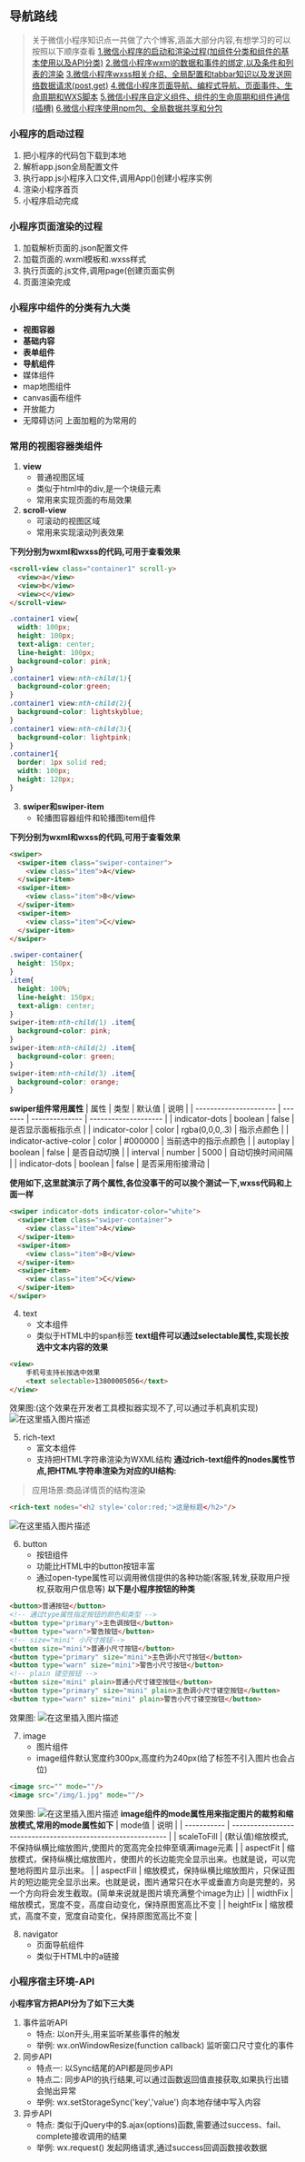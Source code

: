 ## 导航路线

> 关于微信小程序知识点一共做了六个博客,涵盖大部分内容,有想学习的可以按照以下顺序查看
> [1.微信小程序的启动和渲染过程(加组件分类和组件的基本使用以及API分类)](https://blog.csdn.net/weixin_68658847/article/details/128674876)
> [2.微信小程序wxml的数据和事件的绑定,以及条件和列表的渲染](https://blog.csdn.net/weixin_68658847/article/details/128677326)
> [3.微信小程序wxss相关介绍、全局配置和tabbar知识以及发送网络数据请求(post,get)](https://blog.csdn.net/weixin_68658847/article/details/128679203)
> [4.微信小程序页面导航、编程式导航、页面事件、生命周期和WXS脚本](https://blog.csdn.net/weixin_68658847/article/details/128685487)
> [5.微信小程序自定义组件、组件的生命周期和组件通信(插槽)](https://blog.csdn.net/weixin_68658847/article/details/128693391)
> [6.微信小程序使用npm包、全局数据共享和分包](https://blog.csdn.net/weixin_68658847/article/details/128693730)
### 小程序的启动过程
1. 把小程序的代码包下载到本地
2. 解析app.json全局配置文件
3. 执行app.js小程序入口文件,调用App()创建小程序实例
4. 渲染小程序首页
5. 小程序启动完成
### 小程序页面渲染的过程
1. 加载解析页面的.json配置文件
2. 加载页面的.wxml模板和.wxss样式
3. 执行页面的.js文件,调用page(创建页面实例
4. 页面渲染完成
### 小程序中组件的分类有九大类
- **视图容器**
- **基础内容**
- **表单组件**
- **导航组件**
- 媒体组件
- map地图组件
- canvas画布组件
- 开放能力
- 无障碍访问
上面加粗的为常用的
### 常用的视图容器类组件
1. **view**
	- 普通视图区域
	- 类似于html中的div,是一个块级元素
	- 常用来实现页面的布局效果
2. **scroll-view**
	 - 可滚动的视图区域
	 - 常用来实现滚动列表效果

 **下列分别为wxml和wxss的代码,可用于查看效果**
```html
<scroll-view class="container1" scroll-y>
  <view>a</view>
  <view>b</view>
  <view>c</view>
</scroll-view>
```
```css
.container1 view{
  width: 100px;
  height: 100px;
  text-align: center;
  line-height: 100px;
  background-color: pink;
}
.container1 view:nth-child(1){
  background-color:green;
}
.container1 view:nth-child(2){
  background-color: lightskyblue;
}
.container1 view:nth-child(3){
  background-color: lightpink;
}
.container1{
  border: 1px solid red;
  width: 100px;
  height: 120px;
}
```
3. **swiper和swiper-item**
	- 轮播图容器组件和轮播图item组件

**下列分别为wxml和wxss的代码,可用于查看效果**
```html
<swiper>
  <swiper-item class="swiper-container">  
    <view class="item">A</view>
  </swiper-item>
  <swiper-item>
    <view class="item">B</view>
  </swiper-item>
  <swiper-item>
    <view class="item">C</view>
  </swiper-item>
</swiper>
```
```css
.swiper-container{
  height: 150px;
}
.item{
  height: 100%;
  line-height: 150px;
  text-align: center;
}
swiper-item:nth-child(1) .item{
  background-color: pink;
}
swiper-item:nth-child(2) .item{
  background-color: green;
}
swiper-item:nth-child(3) .item{
  background-color: orange;
}
```
**swiper组件常用属性**
| 属性                   | 类型    | 默认值         | 说明                 |
| ---------------------- | ------- | -------------- | -------------------- |
| indicator-dots         | boolean | false          | 是否显示面板指示点   |
| indicator-color        | color   | rgba(0,0,0,.3) | 指示点颜色           |
| indicator-active-color | color   | #000000        | 当前选中的指示点颜色 |
| autoplay               | boolean | false          | 是否自动切换         |
| interval               | number  | 5000           | 自动切换时间间隔     |
| indicator-dots         | boolean | false          | 是否采用衔接滑动     |

**使用如下,这里就演示了两个属性,各位没事干的可以挨个测试一下,wxss代码和上面一样**
```html
<swiper indicator-dots indicator-color="white">
  <swiper-item class="swiper-container">  
    <view class="item">A</view>
  </swiper-item>
  <swiper-item>
    <view class="item">B</view>
  </swiper-item>
  <swiper-item>
    <view class="item">C</view>
  </swiper-item>
</swiper>
```
4. text
	- 文本组件
	- 类似于HTML中的span标签
	**text组件可以通过selectable属性,实现长按选中文本内容的效果**
```html
<view>
	手机号支持长按选中效果
	<text selectable>13800005056</text>
</view>
```
效果图:(这个效果在开发者工具模拟器实现不了,可以通过手机真机实现)
![在这里插入图片描述](https://img-blog.csdnimg.cn/19302b88ba3b4c82aeb8bc2a36cfc519.png)

5. rich-text
	 - 富文本组件
	 - 支持把HTML字符串渲染为WXML结构
	 **通过rich-text组件的nodes属性节点,把HTML字符串渲染为对应的UI结构:**

> 应用场景:商品详情页的结构渲染
```html
<rich-text nodes="<h2 style='color:red;'>这是标题</h2>"/>
```
![在这里插入图片描述](https://img-blog.csdnimg.cn/249694030215402a8d80539e0c186408.png)

6.  button
	 -  按钮组件
	 -  功能比HTML中的button按钮丰富
	 -  通过open-type属性可以调用微信提供的各种功能(客服,转发,获取用户授权,获取用户信息等)
	**以下是小程序按钮的种类**
```html
<button>普通按钮</button>
<!-- 通过type属性指定按钮的颜色和类型 -->
<button type="primary">主色调按钮</button>
<button type="warn">警告按钮</button>
<!-- size="mini" 小尺寸按钮-->
<button size="mini">普通小尺寸按钮</button>
<button type="primary" size="mini">主色调小尺寸按钮</button>
<button type="warn" size="mini">警告小尺寸按钮</button>
<!-- plain 镂空按钮 -->
<button size="mini" plain>普通小尺寸镂空按钮</button>
<button type="primary" size="mini" plain>主色调小尺寸镂空按钮</button>
<button type="warn" size="mini" plain>警告小尺寸镂空按钮</button>
```
效果图:
![在这里插入图片描述](https://img-blog.csdnimg.cn/5551ccf6c5c944b7a7533b8b6e55c73e.png)

7.  image
	 -  图片组件
	 -  image组件默认宽度约300px,高度约为240px(给了标签不引入图片也会占位)
```html
<image src="" mode=""/>
<image src="/img/1.jpg" mode=""/>
```
效果图:
![在这里插入图片描述](https://img-blog.csdnimg.cn/631bf2ba6f424acbb9a4b6f7a9c6fb2e.png)
**image组件的mode属性用来指定图片的裁剪和缩放模式,常用的mode属性如下**
| mode值      | 说明                                                         |
| ----------- | ------------------------------------------------------------ |
| scaleToFill | (默认值)缩放模式,不保持纵横比缩放图片,使图片的宽高完全拉伸至填满image元素 |
| aspectFit   | 缩放模式，保持纵横比缩放图片，使图片的长边能完全显示出来。也就是说，可以完整地将图片显示出来。 |
| aspectFill  | 缩放模式，保持纵横比缩放图片，只保证图片的短边能完全显示出来。也就是说，图片通常只在水平或垂直方向是完整的，另一个方向将会发生截取。(简单来说就是图片填充满整个image为止) |
| widthFix    | 缩放模式，宽度不变，高度自动变化，保持原图宽高比不变         |
| heightFix   | 缩放模式，高度不变，宽度自动变化，保持原图宽高比不变         |



8. navigator
	 - 页面导航组件
	 - 类似于HTML中的a链接
### 小程序宿主环境-API
**小程序官方把API分为了如下三大类**
1. 事件监听API
	 - 特点: 以on开头,用来监听某些事件的触发
	 - 举例:  wx.onWindowResize(function callback) 监听窗口尺寸变化的事件
2. 同步API
	- 特点一: 以Sync结尾的API都是同步API
	- 特点二: 同步API的执行结果,可以通过函数返回值直接获取,如果执行出错会抛出异常
	- 举例: wx.setStorageSync('key','value') 向本地存储中写入内容
3. 异步API
	- 特点: 类似于jQuery中的$.ajax(options)函数,需要通过success、fail、complete接收调用的结果
	- 举例: wx.request() 发起网络请求,通过success回调函数接收数据